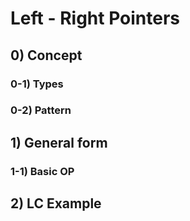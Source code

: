 # Left - Right Pointers

## 0) Concept  

### 0-1) Types

### 0-2) Pattern

## 1) General form

### 1-1) Basic OP

## 2) LC Example
